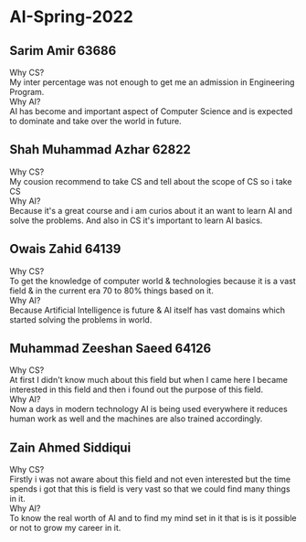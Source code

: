 # AI-Spring-2022
## Sarim Amir 63686
Why CS? \
My inter percentage was not enough to get me an admission in Engineering Program. \
Why AI? \
AI has become and important aspect of Computer Science and is expected to dominate and take over the world in future.

## Shah Muhammad Azhar 62822
Why CS? \
My cousion recommend to take CS and tell about the scope of CS so  i take CS \
Why AI? \
Because it's a great course and i am curios about it an want to learn AI and solve the problems. And also in CS it's important to learn AI basics.

## Owais Zahid 64139
Why CS? \
To get the knowledge of computer world & technologies because it is a vast field & in the current era 70 to 80% things based on it. \
Why AI? \
Because Artificial Intelligence is future & AI itself has vast domains which started solving the problems in world.

## Muhammad Zeeshan Saeed 64126
Why CS? \
At first I didn't know much about this field but when I came here I became interested in this field and then i found out the purpose of this field. \
Why AI? \
Now a days in modern technology AI is being used everywhere it reduces human work as well and the machines are also trained accordingly.   

## Zain Ahmed Siddiqui
Why CS? \
Firstly i was not aware about this field and not even interested but the time spends i got that this is field is very vast so that we could find many things in it. \
Why AI? \
To know the real worth of AI and to find my mind set in it that is is it possible or not to grow my career in it.
